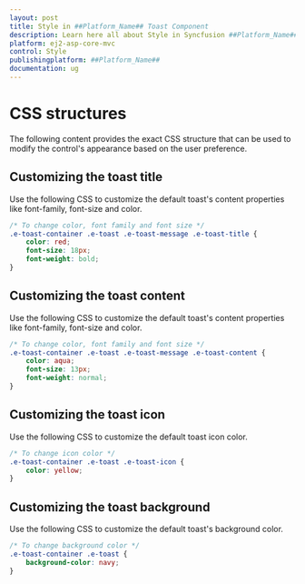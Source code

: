 ```yaml
---
layout: post
title: Style in ##Platform_Name## Toast Component
description: Learn here all about Style in Syncfusion ##Platform_Name## Toast component and more.
platform: ej2-asp-core-mvc
control: Style
publishingplatform: ##Platform_Name##
documentation: ug
---
```



# CSS structures

The following content provides the exact CSS structure that can be used to modify the control's appearance based on the user preference.

## Customizing the toast title

Use the following CSS to customize the default toast's content properties like font-family, font-size and color.

```CSS
/* To change color, font family and font size */
.e-toast-container .e-toast .e-toast-message .e-toast-title {
    color: red;
    font-size: 18px;
    font-weight: bold;
}
```

## Customizing the toast content

Use the following CSS to customize the default toast's content properties like font-family, font-size and color.

```CSS
/* To change color, font family and font size */
.e-toast-container .e-toast .e-toast-message .e-toast-content {
    color: aqua;
    font-size: 13px;
    font-weight: normal;
}
```

## Customizing the toast icon

Use the following CSS to customize the default toast icon color.

```CSS
/* To change icon color */
.e-toast-container .e-toast .e-toast-icon {
    color: yellow;
}
```

## Customizing the toast background

Use the following CSS to customize the default toast's background color.

```CSS
/* To change background color */
.e-toast-container .e-toast {
    background-color: navy;
}
```
